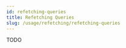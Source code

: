 ```yaml
---
id: refetching-queries
title: Refetching Queries
slug: /usage/refetching/refetching-queries
---
```

TODO
